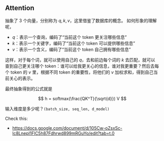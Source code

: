 ## Attention

抽象了 3 个向量，分别称为 $q, k, v$，这里借鉴了数据库的概念。
如何形象的理解呢，

* $q$：表示一个查询，编码了“当前这个 token 更关注哪些信息”
* $k$：表示一个关键字，编码了“当前这个 token 可以提供哪些信息”
* $v$：表示一个含义，编码了“当前这个 token 自己拥有哪些信息”

这样，对于每个词，就可以使用自己的 $q$，去和前边每个词的 $k$ 去匹配，就可以查到自己更关注哪个 token：谁可以给我更关心的信息，谁对我更重要？然后去每个 token 的 $v$ 里，根据不同 token 的重要性，将他们的 $v$ 加权求和，得到自己当前关心的表示。

最终抽象得到的公式就是

$$
h = softmax(\frac{QK^T}{\sqrt{d}}) V
$$

输入维度是多少呢？`(batch_size, seq_len, d_model)`

Check this:
* https://docs.google.com/document/d/105Cw-oZsxSc-lc8LnepI1FlC5h87Fdhrwd899mRGuYo/edit?tab=t.0